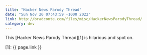 ```yaml
---
title: "Hacker News Parody Thread"
date: "Sun Nov 20 07:43:59 -1000 2022"
link: http://bradconte.com/files/misc/HackerNewsParodyThread/
category: dev
---
```


This [Hacker News Parody Thread][1] is hilarious and spot on.

[1]: {{ page.link }}
